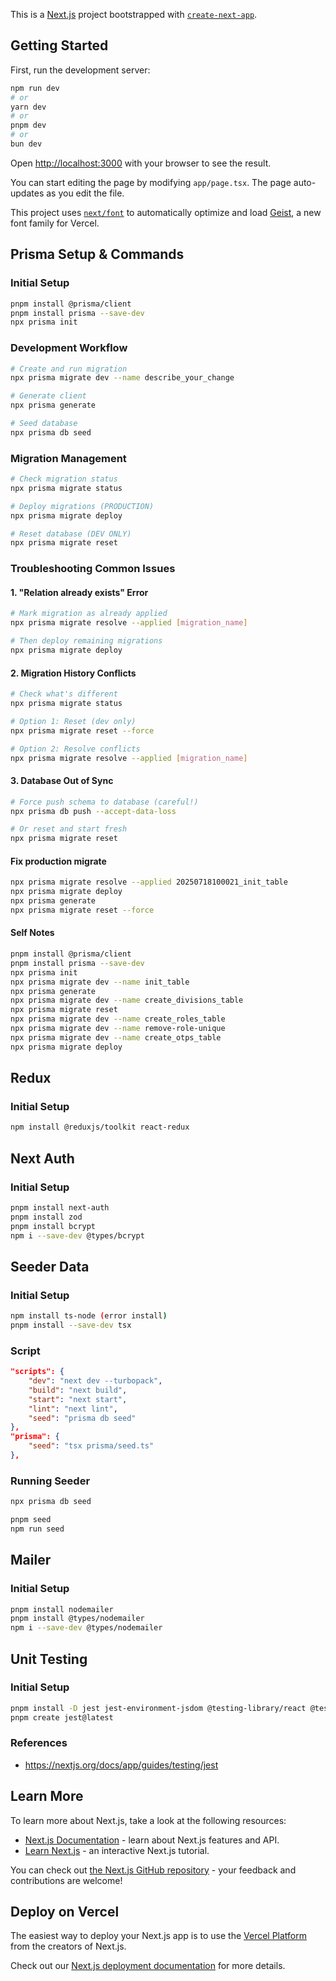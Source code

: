 This is a [Next.js](https://nextjs.org) project bootstrapped with [`create-next-app`](https://nextjs.org/docs/app/api-reference/cli/create-next-app).

## Getting Started

First, run the development server:

```bash
npm run dev
# or
yarn dev
# or
pnpm dev
# or
bun dev
```

Open [http://localhost:3000](http://localhost:3000) with your browser to see the result.

You can start editing the page by modifying `app/page.tsx`. The page auto-updates as you edit the file.

This project uses [`next/font`](https://nextjs.org/docs/app/building-your-application/optimizing/fonts) to automatically optimize and load [Geist](https://vercel.com/font), a new font family for Vercel.

## Prisma Setup & Commands

### Initial Setup

```bash
pnpm install @prisma/client
pnpm install prisma --save-dev
npx prisma init
```

### Development Workflow

```bash
# Create and run migration
npx prisma migrate dev --name describe_your_change

# Generate client
npx prisma generate

# Seed database
npx prisma db seed
```

### Migration Management

```bash
# Check migration status
npx prisma migrate status

# Deploy migrations (PRODUCTION)
npx prisma migrate deploy

# Reset database (DEV ONLY)
npx prisma migrate reset
```

### Troubleshooting Common Issues

#### 1. "Relation already exists" Error

```bash
# Mark migration as already applied
npx prisma migrate resolve --applied [migration_name]

# Then deploy remaining migrations
npx prisma migrate deploy
```

#### 2. Migration History Conflicts

```bash
# Check what's different
npx prisma migrate status

# Option 1: Reset (dev only)
npx prisma migrate reset --force

# Option 2: Resolve conflicts
npx prisma migrate resolve --applied [migration_name]
```

#### 3. Database Out of Sync

```bash
# Force push schema to database (careful!)
npx prisma db push --accept-data-loss

# Or reset and start fresh
npx prisma migrate reset
```

#### Fix production migrate

```bash
npx prisma migrate resolve --applied 20250718100021_init_table
npx prisma migrate deploy
npx prisma generate
npx prisma migrate reset --force
```

#### Self Notes

```bash
pnpm install @prisma/client
pnpm install prisma --save-dev
npx prisma init
npx prisma migrate dev --name init_table
npx prisma generate
npx prisma migrate dev --name create_divisions_table
npx prisma migrate reset
npx prisma migrate dev --name create_roles_table
npx prisma migrate dev --name remove-role-unique
npx prisma migrate dev --name create_otps_table
npx prisma migrate deploy
```

## Redux

### Initial Setup

```bash
npm install @reduxjs/toolkit react-redux
```

## Next Auth

### Initial Setup

```bash
pnpm install next-auth
pnpm install zod
pnpm install bcrypt
npm i --save-dev @types/bcrypt
```

## Seeder Data

### Initial Setup

```bash
npm install ts-node (error install)
pnpm install --save-dev tsx
```

### Script

```json
"scripts": {
    "dev": "next dev --turbopack",
    "build": "next build",
    "start": "next start",
    "lint": "next lint",
    "seed": "prisma db seed"
},
"prisma": {
    "seed": "tsx prisma/seed.ts"
},
```

### Running Seeder

```bash
npx prisma db seed
```

```bash
pnpm seed
npm run seed
```

## Mailer

### Initial Setup

```bash
pnpm install nodemailer
pnpm install @types/nodemailer
npm i --save-dev @types/nodemailer
```

## Unit Testing

### Initial Setup

```bash
pnpm install -D jest jest-environment-jsdom @testing-library/react @testing-library/dom @testing-library/jest-dom ts-node @types/jest
pnpm create jest@latest
```

### References

- https://nextjs.org/docs/app/guides/testing/jest

## Learn More

To learn more about Next.js, take a look at the following resources:

- [Next.js Documentation](https://nextjs.org/docs) - learn about Next.js features and API.
- [Learn Next.js](https://nextjs.org/learn) - an interactive Next.js tutorial.

You can check out [the Next.js GitHub repository](https://github.com/vercel/next.js) - your feedback and contributions are welcome!

## Deploy on Vercel

The easiest way to deploy your Next.js app is to use the [Vercel Platform](https://vercel.com/new?utm_medium=default-template&filter=next.js&utm_source=create-next-app&utm_campaign=create-next-app-readme) from the creators of Next.js.

Check out our [Next.js deployment documentation](https://nextjs.org/docs/app/building-your-application/deploying) for more details.
